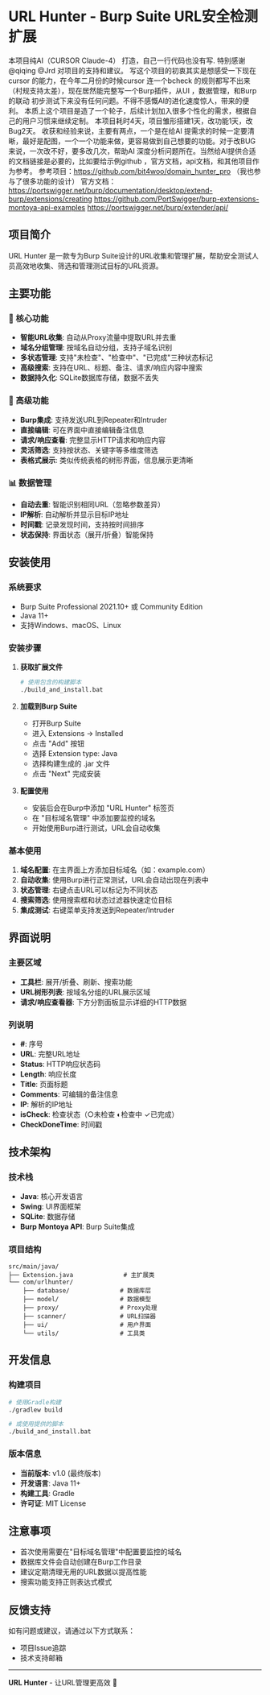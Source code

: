 # URL Hunter - Burp Suite URL安全检测扩展
本项目纯AI（CURSOR Claude-4） 打造，自己一行代码也没有写. 特别感谢@qiqing @Jrd 对项目的支持和建议。
写这个项目的初衷其实是想感受一下现在cursor 的能力，在今年二月份的时候cursor 连一个bcheck 的规则都写不出来（村规支持太差），现在居然能完整写一个Burp插件，从UI ，数据管理，和Burp的联动 初步测试下来没有任何问题。不得不感慨AI的进化速度惊人，带来的便利。
本质上这个项目是造了一个轮子，后续计划加入很多个性化的需求，根据自己的用户习惯来继续定制。
本项目耗时4天，项目雏形搭建1天，改功能1天，改Bug2天。 
收获和经验来说，主要有两点，一个是在给AI 提需求的时候一定要清晰，最好是配图，一个一个功能来做，更容易做到自己想要的功能。对于改BUG来说，一次改不好，要多改几次，帮助AI 深度分析问题所在。当然给AI提供合适的文档链接是必要的，比如要给示例github ，官方文档，api文档，和其他项目作为参考。
参考项目：https://github.com/bit4woo/domain_hunter_pro （我也参与了很多功能的设计）
官方文档：
https://portswigger.net/burp/documentation/desktop/extend-burp/extensions/creating
https://github.com/PortSwigger/burp-extensions-montoya-api-examples
https://portswigger.net/burp/extender/api/

## 项目简介

URL Hunter 是一款专为Burp Suite设计的URL收集和管理扩展，帮助安全测试人员高效地收集、筛选和管理测试目标的URL资源。

## 主要功能

### 🎯 核心功能
- **智能URL收集**: 自动从Proxy流量中提取URL并去重
- **域名分组管理**: 按域名自动分组，支持子域名识别
- **多状态管理**: 支持"未检查"、"检查中"、"已完成"三种状态标记
- **高级搜索**: 支持在URL、标题、备注、请求/响应内容中搜索
- **数据持久化**: SQLite数据库存储，数据不丢失

### 🔧 高级功能
- **Burp集成**: 支持发送URL到Repeater和Intruder
- **直接编辑**: 可在界面中直接编辑备注信息  
- **请求/响应查看**: 完整显示HTTP请求和响应内容
- **灵活筛选**: 支持按状态、关键字等多维度筛选
- **表格式展示**: 类似传统表格的树形界面，信息展示更清晰

### 📊 数据管理
- **自动去重**: 智能识别相同URL（忽略参数差异）
- **IP解析**: 自动解析并显示目标IP地址
- **时间戳**: 记录发现时间，支持按时间排序
- **状态保持**: 界面状态（展开/折叠）智能保持

## 安装使用

### 系统要求
- Burp Suite Professional 2021.10+ 或 Community Edition
- Java 11+
- 支持Windows、macOS、Linux

### 安装步骤

1. **获取扩展文件**
   ```bash
   # 使用包含的构建脚本
   ./build_and_install.bat
   ```

2. **加载到Burp Suite**
   - 打开Burp Suite
   - 进入 Extensions → Installed
   - 点击 "Add" 按钮
   - 选择 Extension type: Java
   - 选择构建生成的 .jar 文件
   - 点击 "Next" 完成安装

3. **配置使用**
   - 安装后会在Burp中添加 "URL Hunter" 标签页
   - 在 "目标域名管理" 中添加要监控的域名
   - 开始使用Burp进行测试，URL会自动收集

### 基本使用

1. **域名配置**: 在主界面上方添加目标域名（如：example.com）
2. **自动收集**: 使用Burp进行正常测试，URL会自动出现在列表中
3. **状态管理**: 右键点击URL可以标记为不同状态
4. **搜索筛选**: 使用搜索框和状态过滤器快速定位目标
5. **集成测试**: 右键菜单支持发送到Repeater/Intruder

## 界面说明

### 主要区域
- **工具栏**: 展开/折叠、刷新、搜索功能
- **URL树形列表**: 按域名分组的URL展示区域
- **请求/响应查看器**: 下方分割面板显示详细的HTTP数据

### 列说明
- **#**: 序号
- **URL**: 完整URL地址
- **Status**: HTTP响应状态码
- **Length**: 响应长度
- **Title**: 页面标题
- **Comments**: 可编辑的备注信息
- **IP**: 解析的IP地址
- **isCheck**: 检查状态（○未检查 ◐检查中 ✓已完成）
- **CheckDoneTime**: 时间戳

## 技术架构

### 技术栈
- **Java**: 核心开发语言
- **Swing**: UI界面框架
- **SQLite**: 数据存储
- **Burp Montoya API**: Burp Suite集成

### 项目结构
```
src/main/java/
├── Extension.java              # 主扩展类
└── com/urlhunter/
    ├── database/              # 数据库层
    ├── model/                 # 数据模型
    ├── proxy/                 # Proxy处理
    ├── scanner/               # URL扫描器
    ├── ui/                    # 用户界面
    └── utils/                 # 工具类
```

## 开发信息

### 构建项目
```bash
# 使用Gradle构建
./gradlew build

# 或使用提供的脚本
./build_and_install.bat
```

### 版本信息
- **当前版本**: v1.0 (最终版本)
- **开发语言**: Java 11+
- **构建工具**: Gradle
- **许可证**: MIT License

## 注意事项

- 首次使用需要在"目标域名管理"中配置要监控的域名
- 数据库文件会自动创建在Burp工作目录
- 建议定期清理无用的URL数据以提高性能
- 搜索功能支持正则表达式模式

## 反馈支持

如有问题或建议，请通过以下方式联系：
- 项目Issue追踪
- 技术支持邮箱

---

**URL Hunter** - 让URL管理更高效 🚀